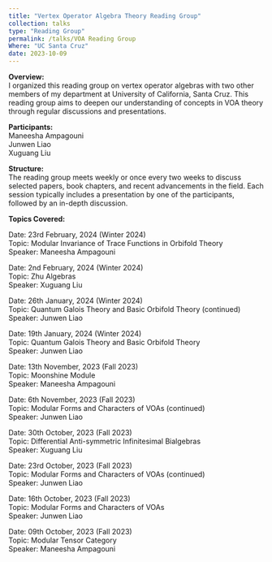 ```yaml
---
title: "Vertex Operator Algebra Theory Reading Group"
collection: talks
type: "Reading Group"
permalink: /talks/VOA Reading Group
Where: "UC Santa Cruz"
date: 2023-10-09
---
```


**Overview:**  <br>
I organized this reading group on vertex operator algebras with two other members of my department at University of California, Santa Cruz. This reading group aims to deepen our understanding of concepts in VOA theory through regular discussions and presentations.

**Participants:**  <br>
Maneesha Ampagouni  <br>
Junwen Liao  <br>
Xuguang Liu  <br>

**Structure:**  <br>
The reading group meets weekly or once every two weeks to discuss selected papers, book chapters, and recent advancements in the field. Each session typically includes a presentation by one of the participants, followed by an in-depth discussion.

**Topics Covered:**  <br>

Date: 23rd February, 2024 (Winter 2024)   <br>
Topic: Modular Invariance of Trace Functions in Orbifold Theory  <br>
Speaker: Maneesha Ampagouni  <br>

Date: 2nd February, 2024 (Winter 2024)   <br>
Topic: Zhu Algebras  <br>
Speaker: Xuguang Liu  <br>

Date: 26th January, 2024 (Winter 2024)   <br>
Topic: Quantum Galois Theory and Basic Orbifold Theory (continued) <br>
Speaker: Junwen Liao  <br>

Date: 19th January, 2024 (Winter 2024)   <br>
Topic: Quantum Galois Theory and Basic Orbifold Theory  <br>
Speaker: Junwen Liao  <br>

Date: 13th November, 2023 (Fall 2023)   <br>
Topic: Moonshine Module  <br>
Speaker: Maneesha Ampagouni  <br>

Date: 6th November, 2023 (Fall 2023)   <br>
Topic: Modular Forms and Characters of VOAs (continued)  <br>
Speaker: Junwen Liao  <br>

Date: 30th October, 2023 (Fall 2023)   <br>
Topic: Differential Anti-symmetric Infinitesimal Bialgebras  <br>
Speaker: Xuguang Liu  <br>

Date: 23rd October, 2023 (Fall 2023)   <br>
Topic: Modular Forms and Characters of VOAs (continued)  <br>
Speaker: Junwen Liao  <br>

Date: 16th October, 2023 (Fall 2023)   <br>
Topic: Modular Forms and Characters of VOAs  <br>
Speaker: Junwen Liao  <br>

Date: 09th October, 2023 (Fall 2023)   <br>
Topic: Modular Tensor Category  <br>
Speaker: Maneesha Ampagouni  <br>








